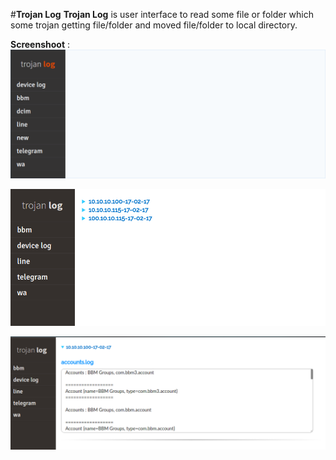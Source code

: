 #**Trojan Log**
**Trojan Log** is user interface to read some file or folder which some trojan getting file/folder and moved file/folder to local directory.

**Screenshoot** :
![](https://github.com/geek-id/simple-script/blob/master/trojan-log/screenshoot/Trojan_Log_1.png) 

![](https://github.com/geek-id/simple-script/blob/master/trojan-log/screenshoot/Trojan_Log_2.png) 

![](https://github.com/geek-id/simple-script/blob/master/trojan-log/screenshoot/Trojan_Log_3.png) 
